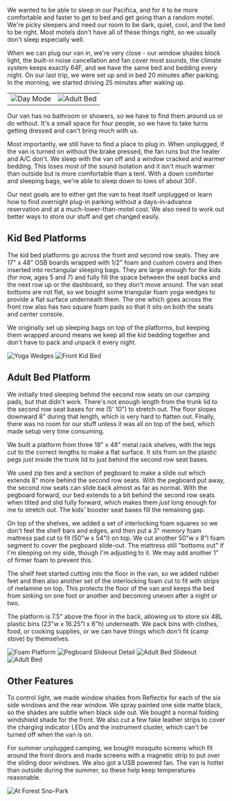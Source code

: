 We wanted to be able to sleep in our Pacifica, and for it to be more comfortable and faster to get to bed and get going than a random motel. We're picky sleepers and need our room to be dark, quiet, cool, and the bed to be right. Most motels don't have all of these things right, so we usually don't sleep especially well.

When we can plug our van in, we're very close - our window shades block light, the built-in noise cancellation and fan cover most sounds, the climate system keeps exactly 64F, and we have the same bed and bedding every night. On our last trip, we were set up and in bed 20 minutes after parking. In the morning, we started driving 25 minutes after waking up.

<table>
<tr>
  <td><img src="images/DayMode.jpg" alt="Day Mode" /></td>
  <td><img src="images/NightMode.jpg" alt="Adult Bed" /></td>
</tr>
</table>

Our van has no bathroom or showers, so we have to find them around us or do without. It's a small space for four people, so we have to take turns getting dressed and can't bring much with us.

Most importantly, we still have to find a place to plug in. When unplugged, if the van is turned on without the brake pressed, the fan runs but the heater and A/C don't. We sleep with the van off and a window cracked and warmer bedding. This loses most of the sound isolation and it isn't much warmer than outside but is more comfortable than a tent. With a down comforter and sleeping bags, we're able to sleep down to lows of about 30F.

Our next goals are to either get the van to heat itself unplugged or learn how to find overnight plug-in parking without a days-in-advance reservation and at a much-lower-than-motel cost. We also need to work out better ways to store our stuff and get changed easily.

## Kid Bed Platforms
The kid bed platforms go across the front and second row seats. They are 17" x 48" OSB boards wrapped with 1/2" foam and custom covers and then inserted into rectangular sleeping bags. They are large enough for the kids (for now, ages 5 and 7) and fully fill the space between the seat backs and the next row up or the dashboard, so they don't move around. The van seat bottoms are not flat, so we bought some triangular foam yoga wedges to provide a flat surface underneath them. The one which goes across the front row also has two square foam pads so that it sits on both the seats and center console.

We originally set up sleeping bags on top of the platforms, but keeping them wrapped around means we keep all the kid bedding together and don't have to pack and unpack it every night.

<img src="images/YogaWedges.jpg" alt="Yoga Wedges" />
<img src="images/FrontKidBed.jpg" alt="Front Kid Bed" />

## Adult Bed Platform
We initially tried sleeping behind the second row seats on our camping pads, but that didn't work. There's not enough length from the trunk lid to the second row seat bases for me (5' 10") to stretch out. The floor slopes downward 8" during that length, which is very hard to flatten out. Finally, there was no room for our stuff unless it was all on top of the bed, which made setup very time consuming.

We built a platform from three 18" x 48" metal rack shelves, with the legs cut to the correct lengths to make a flat surface. It sits from on the plastic pegs just inside the trunk lid to just behind the second row seat bases. 

We used zip ties and a section of pegboard to make a slide out which extends 8" more behind the second row seats. With the pegboard put away, the second row seats can slide back almost as far as normal. With the pegboard forward, our bed extends to a bit behind the second row seats when tilted and slid fully forward, which makes them *just* long enough for me to stretch out. The kids' booster seat bases fill the remaining gap.

On top of the shelves, we added a set of interlocking foam squares so we don't feel the shelf bars and edges, and then put a 3" memory foam mattress pad cut to fit (50"w x 54"l) on top. We cut another 50"w x 8"l foam segment to cover the pegboard slide-out. The mattress still "bottoms out" if I'm sleeping on my side, though I'm adjusting to it. We may add another 1" of firmer foam to prevent this.

The shelf feet started cutting into the floor in the van, so we added rubber feet and then also another set of the interlocking foam cut to fit with strips of melamine on top. This protects the floor of the van and keeps the bed from sinking on one foot or another and becoming uneven after a night or two.

The platform is 7.5" above the floor in the back, allowing us to store six 48L plastic bins (23"w x 16.25"l x 6"h) underneath. We pack bins with clothes, food, or cooking supplies, or we can have things which don't fit (camp stove) by themselves.

<img src="images/FoamPlatform.jpg" alt="Foam Platform" />
<img src="images/PegboardAndBoosterBases.jpg" alt="Pegboard Slideout Detail" />
<img src="images/AdultBedSlideout.jpg" alt="Adult Bed Slideout" />
<img src="images/NightMode.jpg" alt="Adult Bed" />

## Other Features
To control light, we made window shades from Reflectix for each of the six side windows and the rear window. We spray painted one side matte black, so the shades are subtle when black side out. We bought a normal folding windshield shade for the front. We also cut a few fake leather strips to cover the charging indicator LEDs and the instrument cluster, which can't be turned off when the van is on.

For summer unplugged camping, we bought mosquito screens which fit around the front doors and made screens with a magnetic strip to put over the sliding door windows. We also got a USB powered fan. The van is hotter than outside during the summer, so these help keep temperatures reasonable.

<img src="images/AtForestSnopark.jpg" alt="At Forest Sno-Park" />
